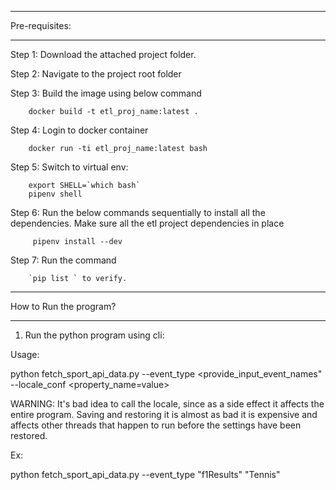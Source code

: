 ******************
Pre-requisites:
******************

Step 1: Download the attached project folder.

Step 2: Navigate to the project root folder

Step 3: Build the image using below command

        docker build -t etl_proj_name:latest .

Step 4: Login to docker container

        docker run -ti etl_proj_name:latest bash

Step 5: Switch to virtual env:

        export SHELL=`which bash`
        pipenv shell

Step 6:  Run the below commands sequentially to install all the dependencies.
         Make sure all the etl project dependencies in place
        
         pipenv install --dev

Step 7: Run the command
     
        `pip list ` to verify.



************************************
How to Run the program?
************************************

1. Run the python program using cli:

Usage:

python fetch_sport_api_data.py --event_type <provide_input_event_names" --locale_conf <property_name=value>

WARNING:
It's bad idea to call the locale, since as a side effect it affects the entire program. Saving and restoring it is almost as bad it is expensive and affects other threads that happen to run before the settings have been restored.

Ex:

python fetch_sport_api_data.py --event_type "f1Results" "Tennis"
